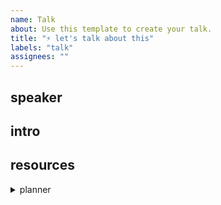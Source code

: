 ```yaml
---
name: Talk
about: Use this template to create your talk.
title: "⚡️ let's talk about this"
labels: "talk"
assignees: ""
---
```


<!-- 

- Every talk must come with an emoji in the title 
- Feel free to choose a topic label as well, our website lists talks by topic wo

-->


<!-- Consider this template, but writing whatever about your talk also can -->

speaker
---
<!-- who are you and where to find you, tell us something interesting about you maybe? -->


<!-- please help place your intro between "intro starts" and "intro ends" to be picked up by our website, thanks! -->
<!-- intro starts -->

intro
---
<!-- 1 min intro of your talk plz -->

resources
---
<!-- links to slides / relevant links -->



<!-- intro ends -->

<details>
  <summary>planner</summary>

- I prefer to give this talk at: react-knowledgeable/events#${issueNumber} <!-- can reference issue of that month -->
- Number of minutes needed to ⚡️: <!-- 7 / 8 / 9 / 10 -->
- [x] I am happy to have this talk recorded by @engineersftw (by default, we record talks to be accessible by more audience, if you don't want, please uncheck this)

</details>

<!--
What happens after the proposal?
- We'll contact you on GitHub directly. If you prefer private conversation, please leave your preferred way of contact.
- If you have any questions, feel free to reach out via twitter @reknowledgeable
-->
